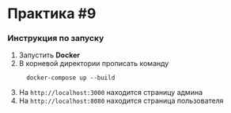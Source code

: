 # Практика #9

### Инструкция по запуску
1. Запустить **Docker**
2. В корневой директории прописать команду
    ```shell
      docker-compose up --build 
    ```
3. На `http://localhost:3000` находится страницу админа
4. На `http://localhost:8080` находится страница пользователя